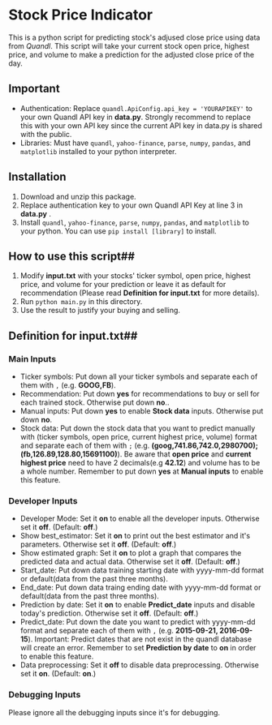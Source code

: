 # Stock Price Indicator

This is a python script for predicting stock's adjused close price using data from _Quandl_. This script will take your current stock open price, highest price, and volume to make a prediction for the adjusted close price of the day. 

## Important

- Authentication: Replace `quandl.ApiConfig.api_key = 'YOURAPIKEY'` to your own Quandl API key in **data.py**. Strongly recommend to replace this with your own API key since the current API key in data.py is shared with the public.
- Libraries: Must have `quandl`, `yahoo-finance`, `parse`, `numpy`, `pandas`, and `matplotlib` installed to your python interpreter.

## Installation

1. Download and unzip this package. 
2. Replace authentication key to your own Quandl API Key at line 3 in **data.py** .
3. Install `quandl`, `yahoo-finance`, `parse`, `numpy`, `pandas`, and `matplotlib` to your python. You can use `pip install [library]` to install.

## How to use this script##
1. Modify **input.txt** with your stocks' ticker symbol, open price, highest price, and volume for your prediction or leave it as default for recommendation (Please read **Definition for input.txt** for more details).
2. Run `python main.py` in this directory.
3. Use the result to justify your buying and selling.

## Definition for input.txt##
### Main Inputs
- Ticker symbols: Put down all your ticker symbols and separate each of them with `,` (e.g. **GOOG,FB**).
- Recommendation: Put down **yes** for recommendations to buy or sell for each trained stock. Otherwise put down **no**..
- Manual inputs: Put down **yes** to enable **Stock data** inputs. Otherwise put down **no**.
- Stock data: Put down the stock data that you want to predict manually with (ticker symbols, open price, current highest price, volume) format and separate each of them with `;` (e.g. **(goog,741.86,742.0,2980700);(fb,126.89,128.80,15691100)**). Be aware that **open price** and **current highest price** need to have 2 decimals(e.g **42.12**) and volume has to be a whole number. Remember to put down **yes** at **Manual inputs** to enable this feature.

### Developer Inputs
- Developer Mode: Set it **on** to enable all the developer inputs. Otherwise set it **off**. (Default: **off**.)
- Show best_estimator: Set it **on** to print out the best estimator and it's parameters. Otherwise set it **off**. (Default: **off**.)
- Show estimated graph: Set it **on** to plot a graph that compares the predicted data and actual data. Otherwise set it **off**. (Default: **off**.)
- Start_date: Put down data training starting date with yyyy-mm-dd format or default(data from the past three months).
- End_date: Put down data traing ending date with yyyy-mm-dd format or default(data from the past three months).
- Prediction by date: Set it **on** to enable **Predict_date** inputs and disable today's prediction. Otherwise set it **off**. (Default: **off**.)
- Predict_date: Put down the date you want to predict with yyyy-mm-dd format and separate each of them with `,` (e.g. **2015-09-21, 2016-09-15**). Important: Predict dates that are not exist in the quandl database will create an error. Remember to set **Prediction by date** to **on** in order to enable this feature.
- Data preprocessing: Set it **off** to disable data preprocessing. Otherwise set it **on**. (Default: **on**.)


### Debugging Inputs
Please ignore all the debugging inputs since it's for debugging.
